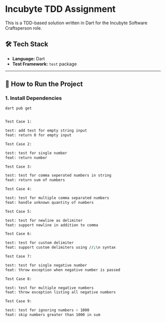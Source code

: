 # Incubyte TDD Assignment

This is a TDD-based solution written in Dart for the Incubyte Software Craftsperson role.

## 🛠️ Tech Stack

- **Language:** Dart
- **Test Framework:** `test` package

---

## 🚀 How to Run the Project

### 1. Install Dependencies

```bash
dart pub get


Test Case 1:

test: add test for empty string input
feat: return 0 for empty input

Test Case 2:

test: test for single number
feat: return number

Test Case 3:

test: test for comma seperated numbers in string
feat: return sum of numbers

Test Case 4:

test: test for multiple comma separated numbers
feat: handle unknown quantity of numbers

Test Case 5:

test: test for newline as delimiter
feat: support newline in addition to comma

Test Case 6:

test: test for custom delimiter
feat: support custom delimiters using //;\n syntax

Test Case 7:

test: test for single negative number
feat: throw exception when negative number is passed

Test Case 8:

test: test for multiple negative numbers
feat: throw exception listing all negative numbers

Test Case 9:

test: test for ignoring numbers > 1000
feat: skip numbers greater than 1000 in sum



